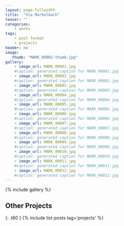 ```yaml
---
layout: page-fullwidth
title:  "Via Markelbach"
teaser: ""
categories:
    - works
tags:
    - post format
    - projects
header: no
image:
   thumb: "MARK_00002-thumb.jpg"
gallery:
    - image_url: MARK_00001.jpg
    #caption: generated caption for MARK_00001.jpg 
    - image_url: MARK_00002.jpg
    #caption: generated caption for MARK_00002.jpg 
    - image_url: MARK_00003.jpg
    #caption: generated caption for MARK_00003.jpg 
    - image_url: MARK_00004.jpg
    #caption: generated caption for MARK_00004.jpg 
    - image_url: MARK_00005.jpg
    #caption: generated caption for MARK_00005.jpg 
    - image_url: MARK_00006.jpg
    #caption: generated caption for MARK_00006.jpg 
    - image_url: MARK_00007.jpg
    #caption: generated caption for MARK_00007.jpg 
    - image_url: MARK_00008.jpg
    #caption: generated caption for MARK_00008.jpg 
    - image_url: MARK_00009.jpg
    #caption: generated caption for MARK_00009.jpg 
    - image_url: MARK_00010.jpg
    #caption: generated caption for MARK_00010.jpg 
    - image_url: MARK_00011.jpg
    #caption: generated caption for MARK_00011.jpg 
    - image_url: MARK_00012.jpg
    #caption: generated caption for MARK_00012.jpg 
---
```


{% include gallery %}










## Other Projects
{: .t60 }
{% include list-posts tag='projects' %}

